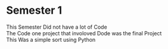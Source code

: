 # Semester 1
This Semester Did not have a lot of Code<br/>
The Code one project that involoved Dode was the final Project<br/>
This Was a simple sort using Python<br/>
